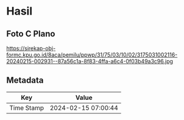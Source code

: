 # Hasil

## Foto C Plano

https://sirekap-obj-formc.kpu.go.id/8aca/pemilu/ppwp/31/75/03/10/02/3175031002116-20240215-002931--87a56c1a-8f83-4ffa-a6c4-0f03b49a3c96.jpg


## Metadata

| Key        | Value               |
| ---------- | ------------------- |
| Time Stamp | 2024-02-15 07:00:44 |



